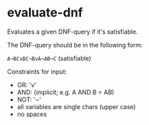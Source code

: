 # evaluate-dnf

Evaluates a given DNF-query if it's satisfiable.

The DNF-query should be in the following form:

`A¬BCvBC¬BvA¬AB¬C` (satisfiable)

Constraints for input:

* OR: 'v'
* AND: (implicit; e.g. A AND B = AB)
* NOT: '¬'
* all variables are single chars (upper case)
* no spaces
